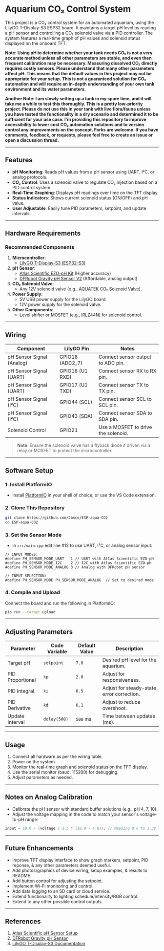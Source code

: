 
# Aquarium CO₂ Control System

This project is a CO₂ control system for an automated aquarium, using the LilyGO T-Display-S3 ESP32 board. It maintains a target pH level by reading a pH sensor and controlling a CO₂ solenoid valve via a PID controller. The system features a real-time graph of pH values and solenoid status displayed on the onboard TFT.

**Note: Using pH to determine whether your tank needs CO₂ is not a very accurate method unless all other parameters are stable, and even then frequent calibration may be necessary. Measuring dissolved CO₂ directly requires costly sensors. Please understand that many other parameters affect pH. This means that the default values in this project may not be appropriate for your setup. This is not a guaranteed solution for CO₂ automation and will require an in-depth understanding of your own tank environment and its water parameters.**

**Another Note: I am slowly setting up a tank in my spare time, and it will take me a while to test this thoroughly. This is a pretty low-priority project. Please do not use this in your tank with live flora/fauna unless you have tested the functionality in a dry scenario and determined it to be sufficient for your use case. I'm providing this repository to improve accessibility to lower cost CO₂ automation solutions and to version control any improvements on the concept. Forks are welcome. If you have comments, feedback, or requests, please feel free to create an issue or open a discussion thread.**

---

## Features
- **pH Monitoring**: Reads pH values from a pH sensor using UART, I²C, or analog protocols.
- **CO₂ Control**: Uses a solenoid valve to regulate CO₂ injection based on a PID control system.
- **Real-Time Graphing**: Displays pH readings over time on the TFT display.
- **Status Indicators**: Shows current solenoid status (ON/OFF) and pH value.
- **User Adjustable**: Easily tune PID parameters, setpoint, and update intervals.

---

## Hardware Requirements
### Recommended Components
1. **Microcontroller**:
   - [LilyGO T-Display-S3 (ESP32-S3)](https://github.com/Xinyuan-LilyGO/T-Display-S3)
2. **pH Sensor**:
   - [Atlas Scientific EZO-pH Kit](https://atlas-scientific.com/kits/ph-kit/) (Higher accuracy)
   - [DFRobot Gravity pH Sensor V2](https://www.dfrobot.com/product-1025.html) (Affordable, analog output)
3. **CO₂ Solenoid Valve**:
   - Any 12V solenoid valve (e.g., [AQUATEK CO₂ Solenoid Valve](https://www.aquatek-california.com/)).
4. **Power Supply**:
   - 5V USB power supply for the LilyGO board.
   - 12V power supply for the solenoid valve.
5. **Other Components**:
   - Level shifter or MOSFET (e.g., IRLZ44N) for solenoid control.

---

## Wiring
| Component         | LilyGO Pin      | Notes                              |
|--------------------|-----------------|------------------------------------|
| pH Sensor Signal (Analog)   | GPIO18 (ADC2_7) | Connect sensor output to ADC pin. |
| pH Sensor Signal (UART)   | GPIO18 (U1 RXD) | Connect sensor RX to RX pin. |
| pH Sensor Signal (UART)   | GPIO17 (U1 TXD) | Connect sensor TX to TX pin. |
| pH Sensor Signal (I²C)   | GPIO44 (SCL) | Connect sensor SCL to SCL pin. |
| pH Sensor Signal (I²C)   | GPIO43 (SDA) | Connect sensor SDA to SDA pin. |
| Solenoid Control   | GPIO21          | Use a MOSFET to drive the solenoid. |

> **Note**: Ensure the solenoid valve has a flyback diode if driven via a relay or MOSFET to protect the microcontroller.

---

## Software Setup
### 1. **Install PlatformIO**
- Install [PlatformIO](https://platformio.org/) in your shell of choice, or use the VS Code extension.

### 2. **Clone This Repository**
```bash
git clone https://github.com/Jbsco/ESP-aqua-CO2
cd ESP-aqua-CO2
```

### 3. **Set the Sensor Mode**
- In `src/main.cpp` edit line #12 to use UART, I²C, or analog sensor input:
```
// INPUT MODES:
#define PH_SENSOR_MODE_UART   1 // UART with Atlas Scientific EZO-pH
#define PH_SENSOR_MODE_I2C    2 // I2C with Atlas Scientific EZO-pH
#define PH_SENSOR_MODE_ANALOG 3 // Analog with DFRobot pH sensor

// INPUT SELECTION:
#define PH_SENSOR_MODE PH_SENSOR_MODE_ANALOG  // Set to desired mode
```


### 4. **Compile and Upload**
Connect the board and run the following in PlatformIO:
```bash
pio run --target upload
```

---

## Adjusting Parameters
| Parameter       | Code Variable        | Default Value | Description                                  |
|------------------|----------------------|---------------|----------------------------------------------|
| Target pH        | `setpoint`           | `7.0`         | Desired pH level for the aquarium.           |
| PID Proportional | `kp`                 | `2.0`         | Adjust for responsiveness.                   |
| PID Integral     | `ki`                 | `0.5`         | Adjust for steady-state error correction.    |
| PID Derivative   | `kd`                 | `0.1`         | Adjust to reduce overshoot.                  |
| Update Interval  | `delay(500)`         | `500` ms      | Time between updates (ms).                   |

---

## Usage
1. Connect all hardware as per the wiring table.
2. Power on the system.
3. Monitor the real-time graph and solenoid status on the TFT display.
4. Use the serial monitor (baud: 115200) for debugging.
5. Adjust parameters as needed.

---

## Notes on Analog Calibration
- Calibrate the pH sensor with standard buffer solutions (e.g., pH 4, 7, 10).
- Adjust the voltage mapping in the code to match your sensor's voltage-to-pH range:
```cpp
input = 10.0 - (voltage / 3.3 * (10.0 - 4.0)); // Mapping 0.0 to 3.3V to pH 4.0 to 10.0
```

---

## Future Enhancements
- Improve TFT display interface to show graph markers, setpoint, PID reponse, & any other parameters deemed useful.
- Add photos/graphics of device wiring, setup examples, & results to README.
- Add button control for adjusting the setpoint.
- Implement Wi-Fi monitoring and control.
- Add data logging to an SD card or cloud service.
- Extend functionality to lighting schedule/intensity/RGB control.
- Extend to any other possible control outputs.

---

## References
1. [Atlas Scientific pH Sensor Setup](https://atlas-scientific.com/)
2. [DFRobot Gravity pH Sensor](https://www.dfrobot.com/product-1025.html)
3. [LilyGO T-Display-S3 Documentation](https://github.com/Xinyuan-LilyGO/T-Display-S3)
